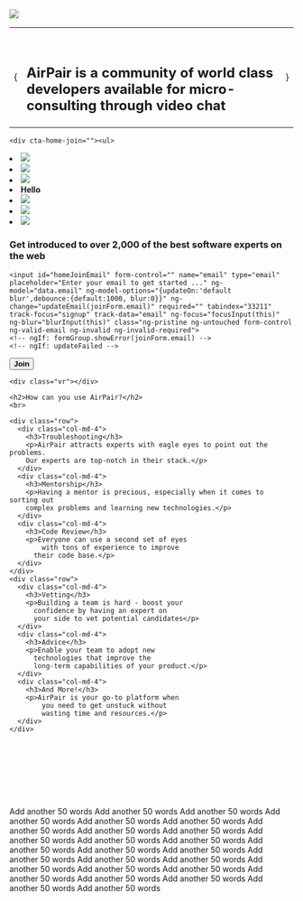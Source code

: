 
<script>
$(document).ready(function(){
 /*  $('header').css('display', 'none').remove();
    $('#side').css('display', 'none').remove();
    $('body > div > main > article > ul').css('display', 'none').remove();
$('hr').css('display', 'none').remove();
$('footer').css('display', 'none').remove();
$('header').css('display', 'none').remove();

});

</script>

<style>
.entry-title {display:none;}
#posts {display:none;}
.rail1CTA {display:none;}
</style>
<div class="main-wrap">
  <div notifications=""></div>
  <main ng-view="" id="home">

  <section class="header">
    <img src="/static/img/pages/about/airpair.png">
    <table>
      <tbody><tr>
        <td><span>{</span></td>
        <td><h2><br>
      AirPair is a <b>community</b> of <b>world class developers</b>
      <a style="text-align: center;" onclick="angular.element('#join input').focus()">available for <b>micro-consulting</b> through video chat</a>
    </h2></td>
        <td><span>}</span></td>
      </tr>
    </tbody></table>
  </section>


  <section id="join">

    <div cta-home-join=""><ul>
  <li><img src="//0.gravatar.com/avatar/b56bb22b3a4b83c6b534b4c114671380?s=100"></li>
  <li><img src="//0.gravatar.com/avatar/c01ef7584331527e1c600b85ba6a75f3?s=100"></li>
  <li><img src="//0.gravatar.com/avatar/892cdc57a3a64ea0ad59827bc6d1ddf7?s=100"></li>
  <li class="you nomob">
    <!-- ngIf: !session || !session.email --><b ng-if="!session || !session.email" class="ng-scope">Hello</b><!-- end ngIf: !session || !session.email -->
    <!-- ngIf: session.email -->
  </li>
  <li><img src="//0.gravatar.com/avatar/b988f05edd27e18eb63b0c5abfdc113c?s=100"></li>
  <li><img src="//0.gravatar.com/avatar/f524745bb9975ba777b5c4a9922eb614?s=100"></li>
  <li><img src="//0.gravatar.com/avatar/fbf41c66afb1e3807b7b330c2d8fcc28?s=100"></li>
</ul>


<h3>Get introduced to over 2,000 of the <b>best software experts</b> on the web</h3>

<form id="joinForm" novalidate="" name="joinForm" ng-submit="submit(joinForm.$valid, data)" class="ng-pristine ng-valid-email ng-invalid ng-invalid-required">

  <!-- ngIf: data.email -->

  <!-- ngIf: !data.email --><div class="homeEmailDiv ng-scope form-group" ng-if="!data.email" form-group="">
    <input id="homeJoinEmail" form-control="" name="email" type="email" placeholder="Enter your email to get started ..." ng-model="data.email" ng-model-options="{updateOn:'default blur',debounce:{default:1000, blur:0}}" ng-change="updateEmail(joinForm.email)" required="" tabindex="33211" track-focus="signup" track-data="email" ng-focus="focusInput(this)" ng-blur="blurInput(this)" class="ng-pristine ng-untouched form-control ng-valid-email ng-invalid ng-invalid-required">
    <!-- ngIf: formGroup.showError(joinForm.email) -->
    <!-- ngIf: updateFailed -->
  </div><!-- end ngIf: !data.email -->

  <button track-click="auth" data="subscribe" ng-class="data.email ? '' : 'focushide'" type="submit" class="btn btn-primary focushide" tabindex="33214" ng-focus="focusInput(this)"><b>Join</b></button>

  <!-- ngIf: data.email -->

</form>
</div>

  </section>

  <section class="how">

    <div class="vr"></div>

    <h2>How can you use AirPair?</h2>
    <br>

    <div class="row">
      <div class="col-md-4">
        <h3>Troubleshooting</h3>
        <p>AirPair attracts experts with eagle eyes to point out the problems.
        Our experts are top-notch in their stack.</p>
      </div>
      <div class="col-md-4">
        <h3>Mentorship</h3>
        <p>Having a mentor is precious, especially when it comes to sorting out
        complex problems and learning new technologies.</p>
      </div>
      <div class="col-md-4">
        <h3>Code Review</h3>
        <p>Everyone can use a second set of eyes
            with tons of experience to improve
          their code base.</p>
      </div>
    </div>
    <div class="row">
      <div class="col-md-4">
        <h3>Vetting</h3>
        <p>Building a team is hard - boost your
          confidence by having an expert on
          your side to vet potential candidates</p>
      </div>
      <div class="col-md-4">
        <h3>Advice</h3>
        <p>Enable your team to adopt new
          technologies that improve the
          long-term capabilities of your product.</p>
      </div>
      <div class="col-md-4">
        <h3>And More!</h3>
        <p>AirPair is your go-to platform when
            you need to get unstuck without
            wasting time and resources.</p>
      </div>
    </div>
  </section>

<!-- <div class="vr"></div>
<section class="gaurantee">

  <div class="block">try it out, risk free</div>
  <div class="vr" style="margin-top:-30px"></div>

  <p>We have a 100% satisfaction guarantee</p>

  <label>Warning AirPairing can become addictive once you realized how awesome it is.</label>

</section> -->

  <br><br><br>
    <br><br><br>


<!-- <div class="vr"></div>
<section class="customers">

  <div class="block">Recent customers</div>
  <div class="vr" style="margin-top:-30px"></div>

  <p>We have a 100% satisfaction guarantee</p>

  <label>Warning AirPairing can become addictive once you realized how awesome it is.</label>

</section> -->
Add another 50 words
Add another 50 words
Add another 50 words
Add another 50 words
Add another 50 words
Add another 50 words
Add another 50 words
Add another 50 words
Add another 50 words
Add another 50 words
Add another 50 words
Add another 50 words
Add another 50 words
Add another 50 words
Add another 50 words
Add another 50 words
Add another 50 words
Add another 50 words
Add another 50 words
Add another 50 words
Add another 50 words
Add another 50 words
Add another 50 words
Add another 50 words
Add another 50 words
Add another 50 words

  </main>
</div>